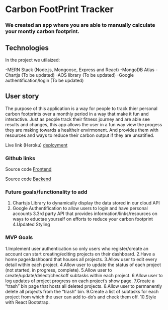 # Carbon FootPrint Tracker

### We created an app where you are able to manually calculate your montly carbon footprint.

## Technologies 

In the project we utilaized:

-MERN Stack (Node.js, Mongoose, Express and React)
-MongoDB Atlas
-Chartjs (To be updated)
-AOS library (To be updated)
-Google authentification/login (To be updated)

## User story

The purpose of this application is a way for people to track thier personal carbon footprints over a monthly period in a way that make it fun and interactive. Just as people track their fitness journey and are able see results and changes, this app allows the user in a fun way view the progess they are making towards a healtheir envirmonent. And provides them with resources and ways to reduce their carbon output if they are unsatified.

Live link (Heroku) [deployment](_) 

### Github links

Source code [Frontend](https://github.com/tiffanysimione/Carbon-Front-End) 

Source code [Backend](https://github.com/tiffanysimione/Carbon-Footprint-Back-End) 


### Future goals/functionality to add
1. Chartsjs Library to dynamically display the data stored in our cloud API
2. Google Authentification to allow users to login and have personal accounts
3.3rd party API that provides information/links/resources on ways to eductae yourself on efforts to reduce your carbon footprint
4.Updated Styling

### MVP Goals
1.Implement user authentication so only users who register/create an account can start creating/editing projects on their dashboard.
2.Have a home page/dashboard that houses all projects.
3.Allow user to edit every detail within each project.
4.Allow user to update the status of each project (not started, in progress, complete).
5.Allow user to create/update/delect/checkoff subtasks within each project.
6.Allow user to log updates of project progress on each project’s show page.
7.Create a “trash” bin page that hosts all deleted projects.
8.Allow user to permanently delete all projects from the “trash” bin.
9.Create a list of subtasks for each project from which the user can add to-do’s and check them off.
10.Style with React Bootstrap.

